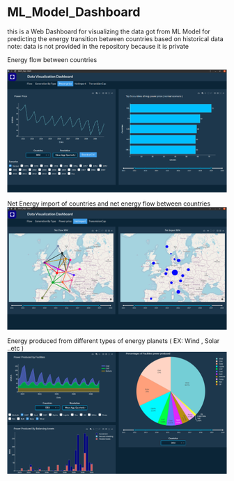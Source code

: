 # ML_Model_Dashboard

this is a Web Dashboard for visualizing the data got from ML Model for predicting the energy transition between countries based on historical data    
note: data is not provided in the repository because it is private

Energy flow between countries

![alt text](https://github.com/Mazen72/ML_Model_Dashboard/blob/master/img1.png)

Net Energy import of countries and net energy flow between countries
![alt text](https://github.com/Mazen72/ML_Model_Dashboard/blob/master/img2.png)

Energy produced from different types of energy planets ( EX: Wind , Solar ..etc ) 
![alt text](https://github.com/Mazen72/ML_Model_Dashboard/blob/master/img3.png)


 
 
